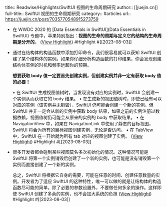 title:: Readwise/Highlights/SwiftUI 视图的生命周期研究
author:: [[juejin.cn]]
full-title:: SwiftUI 视图的生命周期研究
category:: #articles
url:: https://juejin.cn/post/7035770548915273759
- 在 WWDC 2020 的 [Data Essentials in SwiftUI](Data Essentials in SwiftUI) 专题中，苹果特别指出：**视图的生命的周期与定义它的结构的生命周期是分开的**。 ([View Highlight](https://read.readwise.io/read/01h6x9vcjke9xrzy8s3wv7qz5p)) #Highlight #[[2023-08-03]]
- 通过在结构体的构造函数中添加打印命令，我们很容易就可以获知 SwiftUI 创建了某个结构体的实例。如果你仔细分析构造函数的打印结果，你会发现创建结构体实例的时机和频率远超你的预期。
  
  **想要获取 body 值一定要首先创建实例，但创建实例并非一定有获取 body 值的必要！**
  
  •   在 SwiftUI 生成视图值树时，当发现没有对应的实例时，SwiftUI 会创建一个实例从而获取它的 body 结果。
  •   在生成新的视图值树时，即使已经有可以对应的实例（该实例并未销毁），SwiftUI 仍可能会创建一个新的实例。但 SwiftUI 并非一定会从新的实例中获取 body 结果，如果之前的实例注册过数据依赖，视图值树仍可能会从原来的实例的 body 中获取结果。
  •   在 NavigationView 中，如果在 NavigationLink 中使用了静态的目标视图，SwiftUI 将会为所有的目标视图创建实例，无论是否访问。
  •   在 TabView 中，SwiftUI 在一开始就为所有 tab 对应的视图创建了实例。 ([View Highlight](https://read.readwise.io/read/01h6xare30cn2aafc1en50x18p)) #Highlight #[[2023-08-03]]
- 很多开发者都会碰到某些视图莫名多次初始化的情况。这种情况可能是 SwiftUI 将第一个实例销毁后创建了一个新的实例，也可能是没有销毁第一个实例而直接创建了一个新的实例。
  
  总之，SwiftUI 将根据它自身的需要，可能在任意的时间、创建任意数量的实例。开发者为了适应 SwiftUI 的这种特性，唯一可以做的就是让结构体的构造函数尽可能的简单。除了必要的参数设置外，不要做任何多余的操作。这样即使 SwiftUI 创建了多余的实例，也不会加大系统的负担 ([View Highlight](https://read.readwise.io/read/01h6xasm3bpy805k0xjhwnhjpv)) #Highlight #[[2023-08-03]]